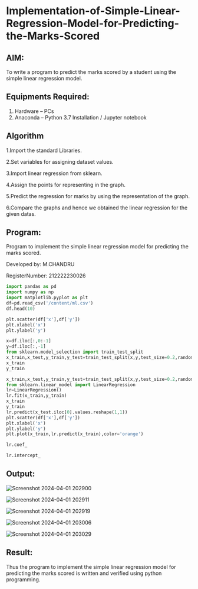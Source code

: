 # Implementation-of-Simple-Linear-Regression-Model-for-Predicting-the-Marks-Scored

## AIM:
To write a program to predict the marks scored by a student using the simple linear regression model.

## Equipments Required:
1. Hardware – PCs
2. Anaconda – Python 3.7 Installation / Jupyter notebook

## Algorithm
1.Import the standard Libraries.

2.Set variables for assigning dataset values.

3.Import linear regression from sklearn.

4.Assign the points for representing in the graph.

5.Predict the regression for marks by using the representation of the graph.

6.Compare the graphs and hence we obtained the linear regression for the given datas.

## Program:

Program to implement the simple linear regression model for predicting the marks scored.

Developed by: M.CHANDRU

RegisterNumber:  212222230026


```python
import pandas as pd
import numpy as np
import matplotlib.pyplot as plt
df=pd.read_csv('/content/ml.csv')
df.head(10)
```
```python
plt.scatter(df['x'],df['y'])
plt.xlabel('x')
plt.ylabel('y')
```
```python
x=df.iloc[:,0:-1]
y=df.iloc[:,-1]
from sklearn.model_selection import train_test_split
x_train,x_test,y_train,y_test=train_test_split(x,y,test_size=0.2,random_state=0)
x_train
y_train
```
```python
x_train,x_test,y_train,y_test=train_test_split(x,y,test_size=0.2,random_state=0)
from sklearn.linear_model import LinearRegression
lr=LinearRegression()
lr.fit(x_train,y_train)
x_train
y_train
lr.predict(x_test.iloc[0].values.reshape(1,1))
plt.scatter(df['x'],df['y'])
plt.xlabel('x')
plt.ylabel('y')
plt.plot(x_train,lr.predict(x_train),color='orange')
```
```python
lr.coef_
```
```python
lr.intercept_
```

## Output:

![Screenshot 2024-04-01 202900](https://github.com/chandrumathiyazhagan/Implementation-of-Simple-Linear-Regression-Model-for-Predicting-the-Marks-Scored/assets/119393023/b30b5975-f091-4bff-9eb7-40ad304e5840)

![Screenshot 2024-04-01 202911](https://github.com/chandrumathiyazhagan/Implementation-of-Simple-Linear-Regression-Model-for-Predicting-the-Marks-Scored/assets/119393023/b1e19387-365b-4090-ad33-b1c7ed7b75c8)

![Screenshot 2024-04-01 202919](https://github.com/chandrumathiyazhagan/Implementation-of-Simple-Linear-Regression-Model-for-Predicting-the-Marks-Scored/assets/119393023/b4942083-e431-4e11-a9da-f978821a8a4c)

![Screenshot 2024-04-01 203006](https://github.com/chandrumathiyazhagan/Implementation-of-Simple-Linear-Regression-Model-for-Predicting-the-Marks-Scored/assets/119393023/01b0584a-4c56-4349-b914-0d88173d079c)

![Screenshot 2024-04-01 203029](https://github.com/chandrumathiyazhagan/Implementation-of-Simple-Linear-Regression-Model-for-Predicting-the-Marks-Scored/assets/119393023/61b1489e-523c-4b78-b7b3-136cb172762b)

## Result:
Thus the program to implement the simple linear regression model for predicting the marks scored is written and verified using python programming.
